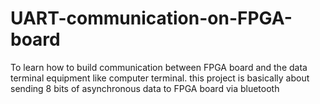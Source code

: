 # UART-communication-on-FPGA-board
To learn how to build communication between FPGA board and the data terminal equipment like computer terminal. this project is basically about sending 8 bits of asynchronous data to FPGA board via  bluetooth 
